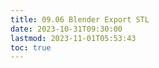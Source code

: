 ```yaml
---
title: 09.06 Blender Export STL
date: 2023-10-31T09:30:00
lastmod: 2023-11-01T05:53:43
toc: true
---
```


